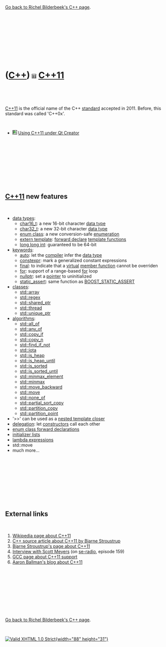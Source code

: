 

[Go back to Richel Bilderbeek's C++ page](Cpp.htm).

 

 

 

 

 

([C++](Cpp.htm)) ![C++11](PicCpp11.png) [C++11](Cpp11.htm)
==========================================================

 

 

[C++11](Cpp0x.htm) is the official name of the C++
[standard](CppStandard.htm) accepted in 2011. Before, this standard was
called 'C++0x'.

 

-   ![Qt Creator](PicQtCreator.png) [Using C++11 under Qt
    Creator](CppQtCpp11.htm)

 

 

 

 

 

[C++11](Cpp11.htm) new features
-------------------------------

 

-   [data types](CppDataType.htm):
    -   [char16\_t](CppChar16_t.htm): a new 16-bit character [data
        type](CppDataType.htm)
    -   [char32\_t](CppChar32_t.htm): a new 32-bit character [data
        type](CppDataType.htm)
    -   [enum class](CppEnumClass.htm): a new conversion-safe
        [enumeration](CppEnum.htm)
    -   [extern template](CppExternTemplate.htm): [forward
        declare](CppForwardDeclaration.htm) [template
        functions](CppTemplateFunction.htm)
    -   [long long int](CppLongLongInt.htm): guaranteed to be 64-bit
-   [keywords](CppKeyword.htm):
    -   [auto](CppAuto.htm): let the [compiler](CppCompiler.htm) infer
        the [data type](CppDataType.htm)
    -   [constexpr](CppConstexpr.htm): mark a generalized constant
        expressions
    -   [final](CppFinal.htm): to indicate that a
        [virtual](CppVirtual.htm) [member
        function](CppMemberFunction.htm) cannot be overriden
    -   [for](CppFor.htm): support of a range-based [for](CppFor.htm)
        loop
    -   [nullptr](CppNullptr.htm): set a [pointer](CppPointer.htm) to
        uninitialized
    -   [static\_assert](CppStatic_assert.htm): same function as
        [BOOST\_STATIC\_ASSERT](CppBOOST_STATIC_ASSERT.htm)
-   [classes](CppClass.htm):
    -   [std::array](CppArray.htm)
    -   [std::regex](CppRegex.htm)
    -   [std::shared\_ptr](CppShared_ptr.htm)
    -   [std::thread](CppThread.htm)
    -   [std::unique\_ptr](CppUnique_ptr.htm)
-   [algorithms](CppAlgorithm.htm):
    -   [std::all\_of](CppAll_of.htm)
    -   [std::any\_of](CppAny_of.htm)
    -   [std::copy\_if](CppCopy_if.htm)
    -   [std::copy\_n](CppCopy_n.htm)
    -   [std::find\_if\_not](CppFind_if_not.htm)
    -   [std::iota](CppIota.htm)
    -   [std::is\_heap](CppIs_heap.htm)
    -   [std::is\_heap\_until](CppIs_heap_until.htm)
    -   [std::is\_sorted](CppIs_sorted.htm)
    -   [std::is\_sorted\_until](CppIs_sorted_until.htm)
    -   [std::minmax\_element](CppMinmax_element.htm)
    -   [std::minmax](CppMinmax.htm)
    -   [std::move\_backward](CppMove_backward.htm)
    -   [std::move](CppMove.htm)
    -   [std::none\_of](CppNone_of.htm)
    -   [std::partial\_sort\_copy](CppPartial_sort_copy.htm)
    -   [std::partition\_copy](CppPartition_copy.htm)
    -   [std::partition\_point](CppPartition_point.htm)
-   '&gt;&gt;' can be used as a [nested template
    closer](CppNestedTemplateCloser.htm)
-   [delegation](CppDelegation.htm): let
    [constructors](CppConstructor.htm) call each other
-   [enum class forward
    declarations](CppEnumClassForwardDeclaration.htm)
-   [initializer lists](CppInitializerList.htm)
-   [lambda expressions](CppLambdaExpression.htm)
-   std::move
-   much more...

 

 

 

 

 

External links
--------------

 

1.  [Wikipedia page about C++11](http://en.wikipedia.org/wiki/C%2B%2B0x)
2.  [C++ source article about C++11 by Bjarne
    Stroustrup](http://www.artima.com/cppsource/cpp0x.html)
3.  [Bjarne Stroustrup's page about
    C++11](http://www2.research.att.com/~bs/C++11FAQ.html)
4.  [Interview with Scott
    Meyers](http://media.libsyn.com/media/seradio/seradio-episode159-cPlusPlus0x.mp3)
    (on [se-radio](http://www.se-radio.net), episode 159)
5.  [GCC page about C++11
    support](http://gcc.gnu.org/projects/cxx0x.html)
6.  [Aaron Ballman's blog about
    C++11](http://blog.aaronballman.com/tag/c0x)

 

 

 

 

 

[Go back to Richel Bilderbeek's C++ page](Cpp.htm).



 

[![Valid XHTML 1.0 Strict](valid-xhtml10.png){width="88"
height="31"}](http://validator.w3.org/check?uri=referer)

